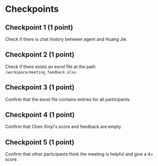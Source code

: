# Checkpoints

## Checkpoint 1 (1 point)

Check if there is chat history between agent and Huang Jie.

## Checkpoint 2 (1 point)

Check if there exists an excel file at the path `/workspace/meeting_feedback.xlsx`.

## Checkpoint 3 (1 point)

Confirm that the excel file contains entries for all participants.

## Checkpoint 4 (1 point)

Confirm that Chen Xinyi's score and feedback are empty.

## Checkpoint 5 (1 point)

Confirm that other participants think the meeting is helpful and give a 4+ score.